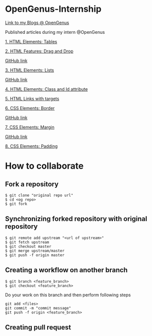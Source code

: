 # OpenGenus-Internship

[Link to my Blogs @ OpenGenus](https://iq.opengenus.org/author/nishkarsh/)

Published articles during my intern @OpenGenus

[1. HTML Elements: Tables](https://iq.opengenus.org/p/00a9c8b3-56c0-4478-a3cb-bd3463ca824d/)

[2. HTML Features: Drag and Drop](https://iq.opengenus.org/p/ff80ce9a-cafd-498f-a13f-9d42b64e2382/)

[GitHub link](https://github.com/OpenGenus/drag_and_drop)

[3. HTML Elements: Lists](https://iq.opengenus.org/p/76be2c6a-dfa5-4309-a943-b3cf6c9159e4/)

[GitHub link](https://github.com/OpenGenus/html_lists)

[4. HTML Elements: Class and Id attribute](https://iq.opengenus.org/p/381f01f6-ffb8-42d2-9749-2cf17e37c1c1/)

[5. HTML Links with targets](https://iq.opengenus.org/p/5c000ffb-2543-4d08-b164-bb7425080b60/)

[6. CSS Elements: Border](https://iq.opengenus.org/p/37cb4569-ddb5-42df-a037-4eaa0467f9a1/)

[GitHub link](https://github.com/OpenGenus/cosmos/tree/master/code/html)

[7. CSS Elements: Margin](https://iq.opengenus.org/p/3d903d6a-9078-4e1a-919b-bd4545f92d19/)

[GitHub link](https://github.com/OpenGenus/cosmos/tree/master/code/html/css/Margin)

[8. CSS Elements: Padding](https://iq.opengenus.org/p/28def0b3-dffb-487f-9533-8b31999f903f/)

# How to collaborate

## Fork a repository

```git
$ git clone "original repo url"
$ cd <og repo>
$ git fork
```

## Synchronizing forked repository with original repository

```git
$ git remote add upstream "<url of upstream>"
$ git fetch upstream
$ git checkout master
$ git merge upstream/master
$ git push -f origin master
```

## Creating a workflow on another branch

```git
$ git branch <feature_branch>
$ git checkout <feature_branch>
```

Do your work on this branch and then perform following steps

```
git add <files>
git commit -m "commit message"
git push -f origin <feature_branch>
```

## Creating pull request


